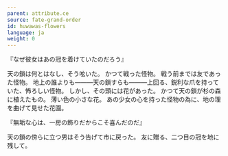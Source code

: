 ```yaml
---
parent: attribute.ce
source: fate-grand-order
id: huwawas-flowers
language: ja
weight: 0
---
```


『なぜ彼女はあの冠を着けていたのだろう』

天の鎖は何とはなし、そう呟いた。
かつて戦った怪物。
戦う前までは友であった怪物。
地上の誰よりも―――天の鎖すらも―――上回る、鋭利な爪を持っていた、怖ろしい怪物。
しかし、その頭には花があった。
かつて天の鎖が杉の森に植えたもの。
薄い色の小さな花。
あの少女の心を持った怪物の為に、地の理を曲げて見せた花園。

『無垢な心は、一房の飾りだからこそ喜んだのだ』

天の鎖の傍らに立つ男はそう告げて市に戻った。
友に贈る、二つ目の冠を地に残して。
